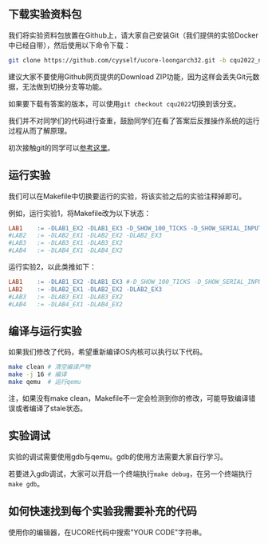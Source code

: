 ## 下载实验资料包

我们将实验资料包放置在Github上，请大家自己安装Git（我们提供的实验Docker中已经自带），然后使用以下命令下载：

```bash
git clone https://github.com/cyyself/ucore-loongarch32.git -b cqu2022_noanswer
```

建议大家不要使用Github网页提供的Download ZIP功能，因为这样会丢失Git元数据，无法做到切换分支等功能。

如果要下载有答案的版本，可以使用`git checkout cqu2022`切换到该分支。

我们并不对同学们的代码进行查重，鼓励同学们在看了答案后反推操作系统的运行过程从而了解原理。

初次接触git的同学可以[参考这里](https://colabdocs.cqu.ai/tips/git/)。

## 运行实验

我们可以在Makefile中切换要运行的实验，将该实验之后的实验注释掉即可。

例如，运行实验1，将Makefile改为以下状态：

```makefile
LAB1	:= -DLAB1_EX2 -DLAB1_EX3 -D_SHOW_100_TICKS -D_SHOW_SERIAL_INPUT
#LAB2	:= -DLAB2_EX1 -DLAB2_EX2 -DLAB2_EX3
#LAB3	:= -DLAB3_EX1 -DLAB3_EX2
#LAB4	:= -DLAB4_EX1 -DLAB4_EX2
```

运行实验2，以此类推如下：

```makefile
LAB1	:= -DLAB1_EX2 -DLAB1_EX3 #-D_SHOW_100_TICKS -D_SHOW_SERIAL_INPUT
LAB2	:= -DLAB2_EX1 -DLAB2_EX2 -DLAB2_EX3
#LAB3	:= -DLAB3_EX1 -DLAB3_EX2
#LAB4	:= -DLAB4_EX1 -DLAB4_EX2
```

## 编译与运行实验

如果我们修改了代码，希望重新编译OS内核可以执行以下代码。

```bash
make clean # 清空编译产物
make -j 16 # 编译
make qemu  # 运行qemu
```

注，如果没有make clean，Makefile不一定会检测到你的修改，可能导致编译错误或者编译了stale状态。

## 实验调试

实验的调试需要使用gdb与qemu。gdb的使用方法需要大家自行学习。

若要进入gdb调试，大家可以开启一个终端执行`make debug`，在另一个终端执行`make gdb`。

## 如何快速找到每个实验我需要补充的代码

使用你的编辑器，在UCORE代码中搜索"YOUR CODE"字符串。